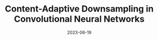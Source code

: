 ---
title: "Content-Adaptive Downsampling in Convolutional Neural Networks"
collection: publications
permalink: /publication/2023-cad
date: 2023-06-19
venue: "CVPR 2023 Workshop: Efficient Deep Learning for Computer Vision"
authors: "R. Hesse, S. Schaub-Meyer, S. Roth"
uri: 
project: 
bibtex:
arxiv: 
openpdf: https://openaccess.thecvf.com/content/CVPR2023W/ECV/papers/Hesse_Content-Adaptive_Downsampling_in_Convolutional_Neural_Networks_CVPRW_2023_paper.pdf
supp: https://openaccess.thecvf.com/content/CVPR2023W/ECV/supplemental/Hesse_Content-Adaptive_Downsampling_in_CVPRW_2023_supplemental.pdf
teaser: images/2023_cad.png
videoresults: 
videotalk: https://www.youtube.com/watch?v=E4iJPpWaJso
poster: https://github.com/visinf/cad/blob/main/poster.jpeg
code: https://github.com/visinf/cad/
---